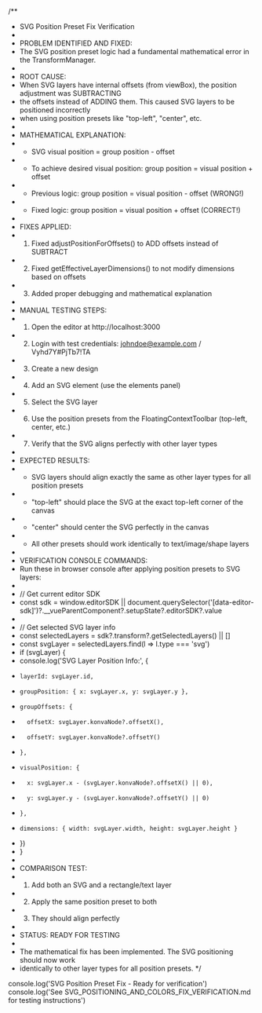 /**
 * SVG Position Preset Fix Verification
 * 
 * PROBLEM IDENTIFIED AND FIXED:
 * The SVG position preset logic had a fundamental mathematical error in the TransformManager.
 * 
 * ROOT CAUSE:
 * When SVG layers have internal offsets (from viewBox), the position adjustment was SUBTRACTING
 * the offsets instead of ADDING them. This caused SVG layers to be positioned incorrectly
 * when using position presets like "top-left", "center", etc.
 * 
 * MATHEMATICAL EXPLANATION:
 * - SVG visual position = group position - offset
 * - To achieve desired visual position: group position = visual position + offset
 * - Previous logic: group position = visual position - offset (WRONG!)
 * - Fixed logic: group position = visual position + offset (CORRECT!)
 * 
 * FIXES APPLIED:
 * 1. Fixed adjustPositionForOffsets() to ADD offsets instead of SUBTRACT
 * 2. Fixed getEffectiveLayerDimensions() to not modify dimensions based on offsets
 * 3. Added proper debugging and mathematical explanation
 * 
 * MANUAL TESTING STEPS:
 * 1. Open the editor at http://localhost:3000
 * 2. Login with test credentials: johndoe@example.com / Vyhd7Y#PjTb7!TA
 * 3. Create a new design
 * 4. Add an SVG element (use the elements panel)
 * 5. Select the SVG layer
 * 6. Use the position presets from the FloatingContextToolbar (top-left, center, etc.)
 * 7. Verify that the SVG aligns perfectly with other layer types
 * 
 * EXPECTED RESULTS:
 * - SVG layers should align exactly the same as other layer types for all position presets
 * - "top-left" should place the SVG at the exact top-left corner of the canvas
 * - "center" should center the SVG perfectly in the canvas
 * - All other presets should work identically to text/image/shape layers
 * 
 * VERIFICATION CONSOLE COMMANDS:
 * Run these in browser console after applying position presets to SVG layers:
 * 
 * // Get current editor SDK
 * const sdk = window.editorSDK || document.querySelector('[data-editor-sdk]')?.__vueParentComponent?.setupState?.editorSDK?.value
 * 
 * // Get selected SVG layer info
 * const selectedLayers = sdk?.transform?.getSelectedLayers() || []
 * const svgLayer = selectedLayers.find(l => l.type === 'svg')
 * if (svgLayer) {
 *   console.log('SVG Layer Position Info:', {
 *     layerId: svgLayer.id,
 *     groupPosition: { x: svgLayer.x, y: svgLayer.y },
 *     groupOffsets: { 
 *       offsetX: svgLayer.konvaNode?.offsetX(), 
 *       offsetY: svgLayer.konvaNode?.offsetY() 
 *     },
 *     visualPosition: { 
 *       x: svgLayer.x - (svgLayer.konvaNode?.offsetX() || 0),
 *       y: svgLayer.y - (svgLayer.konvaNode?.offsetY() || 0)
 *     },
 *     dimensions: { width: svgLayer.width, height: svgLayer.height }
 *   })
 * }
 * 
 * COMPARISON TEST:
 * 1. Add both an SVG and a rectangle/text layer
 * 2. Apply the same position preset to both
 * 3. They should align perfectly
 * 
 * STATUS: READY FOR TESTING
 * 
 * The mathematical fix has been implemented. The SVG positioning should now work
 * identically to other layer types for all position presets.
 */

console.log('SVG Position Preset Fix - Ready for verification')
console.log('See SVG_POSITIONING_AND_COLORS_FIX_VERIFICATION.md for testing instructions')
